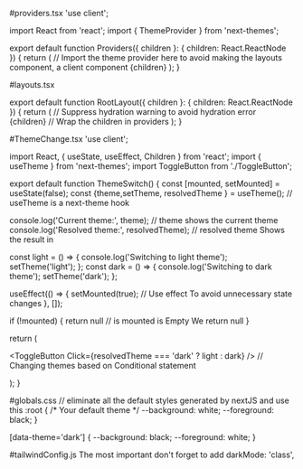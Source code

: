 #providers.tsx
'use client';

import React from 'react';
import { ThemeProvider } from 'next-themes';

export default function Providers({ children }: { children: React.ReactNode }) {
  return (
    <ThemeProvider attribute='class' defaultTheme='system' enableSystem> // Import the theme provider here to avoid making the layouts component, a client component
      {children}
    </ThemeProvider>
  );
}

#layouts.tsx

export default function RootLayout({ children }: { children: React.ReactNode }) {
  return (
    <html lang="en" suppressHydrationWarning> // Suppress hydration warning to avoid hydration error
      <body className={inter.className}>
        <Providers>{children}</Providers> // Wrap the children in providers
      </body>
    </html>
  );
}

#ThemeChange.tsx
'use client';

import React, { useState, useEffect, Children } from 'react';
import { useTheme } from 'next-themes';
import ToggleButton from './ToggleButton';

export default function ThemeSwitch() {
  const [mounted, setMounted] = useState(false); 
  const {theme,setTheme, resolvedTheme } = useTheme(); // useTheme is a next-theme hook

  console.log('Current theme:', theme); // theme shows the current theme
  console.log('Resolved theme:', resolvedTheme); // resolved theme Shows the result in


  const light = () => {
    console.log('Switching to light theme');
    setTheme('light'); };
  const dark = () => {
    console.log('Switching to dark theme');
    setTheme('dark'); };

  useEffect(() => {
    setMounted(true); // Use effect To avoid unnecessary state changes
  }, []);

  if (!mounted) {
    return null // is mounted is Empty We return null
  }

  return ( <div className='flex justify-center '>
     <ToggleButton Click={resolvedTheme === 'dark' ? light : dark} /> // Changing themes based on Conditional statement
  </div>
   
  );
}

#globals.css
// eliminate all the default styles generated by nextJS and use this 
:root {
  /* Your default theme */
  --background: white;
  --foreground: black;
}

[data-theme='dark'] {
  --background: black;
  --foreground: white;
}

#tailwindConfig.js
 The most important don't forget to add
darkMode: 'class',